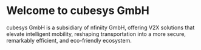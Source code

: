 # Welcome to cubesys GmbH
cubesys GmbH is a subsidiary of nfiniity GmbH, offering V2X solutions that elevate intelligent
mobility, reshaping transportation into a more secure, remarkably efficient, and eco-friendly
ecosystem.
